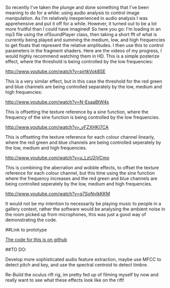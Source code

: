 So recently I’ve taken the plunge and done something that I've been meaning to do for a while: using audio analysis to control image manipulation. As I’m relatively inexperienced in audio analysis I was apprehensive and put it off for a while. However, it turned out to be a lot more fruitful than I could have imagined!
So here you go: I'm loading in an mp3 file using the ofSoundPlayer class, then taking a short fft of what is currently being played and summing the medium, low, and high frequencies to get floats that represent the relative amplitudes. I then use this to control parameters in the fragment shaders.
Here are the videos of my progress, I would highly recommend watching them in HD.
This is a simple posterize effect, where the threshold is being controlled by the low frequencies:

http://www.youtube.com/watch?v=pjrtkVok8SE

This is a very similar effect, but in this case the threshold for the red green and blue channels are being controlled separately by the low, medium and high frequencies:

http://www.youtube.com/watch?v=N-EsaaBtW4s

This is offsetting the texture reference by a sine function, where the frequency of the sine function is being controlled by the low frequencies.

http://www.youtube.com/watch?v=_vFZXHKl7CA

This is offsetting the texture reference for each colour channel linearly, where the red green and blue channels are being controlled seperately by the low, medium and high frequencies.

http://www.youtube.com/watch?v=u_LzU2jVCmo

This is combining the aberration and wobble effects, to offset the texture reference for each colour channel, but this time using the sine function where the frequency increases and the red green and blue channels are being controlled seperately by the low, medium and high frequencies.

http://www.youtube.com/watch?v=q7SoNylkKKM

It would not be my intention to necessarily be playing music to people in a gallery context, rather the software would be analysing the ambient noise in the room picked up from microphones, this was just a good way of demonstrating the code.

##Link to prototype 

[The code for this is on github](https://github.com/terrybroad/Music_Re-Visualiser)

##TO DO:

Develop more sophisticated audio feature extraction, maybe use MFCC to detect pitch and key, and use the spectral centroid to detect timbre.

Re-Build the oculus rift rig, im pretty fed up of filming myself by now and really want to see what these effects look like on the rift!
